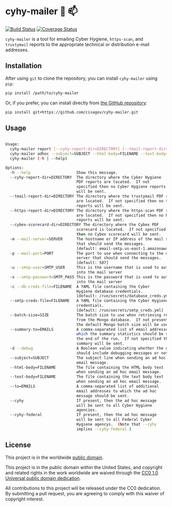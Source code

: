 # cyhy-mailer :postal_horn: :mailbox: #

[![Build Status](https://travis-ci.com/cisagov/cyhy-mailer.svg?branch=develop)](https://travis-ci.com/cisagov/cyhy-mailer)
[![Coverage Status](https://coveralls.io/repos/github/cisagov/cyhy-mailer/badge.svg?branch=develop)](https://coveralls.io/github/cisagov/cyhy-mailer?branch=develop)

`cyhy-mailer` is a tool for emailing Cyber Hygiene, `https-scan`, and
`trustymail` reports to the appropriate technical or distribution
e-mail addresses.

## Installation ##

After using `git` to clone the repository, you can install
`cyhy-mailer` using `pip`:
```bash
pip install /path/to/cyhy-mailer
```

Or, if you prefer, you can install directly from
[the GitHub repository](https://github.com/cisagov/cyhy-mailer):
```bash
pip install git+https://github.com/cisagov/cyhy-mailer.git
```

## Usage ##

```bash

Usage:
  cyhy-mailer report [--cyhy-report-dir=DIRECTORY] [--tmail-report-dir=DIRECTORY] [--https-report-dir=DIRECTORY] [--cybex-scorecard-dir=DIRECTORY] [--mail-server=SERVER] [--mail-port=PORT] [--smtp-user=SMTP_USER] [--smtp-password=SMTP_PASS] [--db-creds-file=FILENAME] [--smtp-creds-file=FILENAME] [--batch-size=SIZE] [--summary-to=EMAILS] [--debug]
  cyhy-mailer adhoc --subject=SUBJECT --html-body=FILENAME --text-body=FILENAME [--to=EMAILS] [--cyhy] [--cyhy-federal] [--mail-server=SERVER] [--mail-port=PORT] [--smtp-user=SMTP_USER] [--smtp-password=SMTP_PASS] [--db-creds-file=FILENAME] [--smtp-creds-file=FILENAME] [--batch-size=SIZE] [--summary-to=EMAILS] [--debug]
  cyhy-mailer (-h | --help)

Options:
  -h --help                    Show this message.
  --cyhy-report-dir=DIRECTORY  The directory where the Cyber Hygiene
                               PDF reports are located.  If not
                               specified then no Cyber Hygiene reports
                               will be sent.
  --tmail-report-dir=DIRECTORY The directory where the trustymail PDF reports
                               are located.  If not specified then no trustymail
                               reports will be sent.
  --https-report-dir=DIRECTORY The directory where the https-scan PDF reports
                               are located.  If not specified then no https-scan
                               reports will be sent.
  --cybex-scorecard-dir=DIRECTORY The directory where the Cybex PDF
                               scorecard is located.  If not specified
                               then no Cybex scorecard will be sent.
  -m --mail-server=SERVER      The hostname or IP address of the mail server
                               that should send the messages.
                               [default: email-smtp.us-east-1.amazonaws.com]
  -p --mail-port=PORT          The port to use when connecting to the mail
                               server that should send the messages.
                               [default: 587]
  -u --smtp-user=SMTP_USER     This is the username that is used to authenticate
                               into the mail server
  -x --smtp-password=SMTP_PASS This is the password that is used to authenticate
                               into the mail server
  -c --db-creds-file=FILENAME  A YAML file containing the Cyber
                               Hygiene database credentials.
                               [default: /run/secrets/database_creds.yml]
  --smtp-creds-file=FILENAME   A YAML file containing the Cyber Hygiene SMTP
                               credentials.
                               [default: /run/secrets/smtp_creds.yml]
  --batch-size=SIZE            The batch size to use when retrieving results
                               from the Mongo database.  If not present then
                               the default Mongo batch size will be used.
  --summary-to=EMAILS          A comma-separated list of email addresses to
                               which the summary statistics should be sent at
                               the end of the run.  If not specified then no
                               summary will be sent.
  -d --debug                   A Boolean value indicating whether the output
                               should include debugging messages or not.
  --subject=SUBJECT            The subject line when sending an ad hoc
                               email message.
  --html-body=FILENAME         The file containing the HTML body text
                               when sending an ad hoc email message.
  --text-body=FILENAME         The file containing the text body text
                               when sending an ad hoc email message.
  --to=EMAILS                  A comma-separated list of additional
                               email addresses to which the ad hoc
                               message should be sent.
  --cyhy                       If present, then the ad hoc message
                               will be sent to all Cyber Hygiene
                               agencies.
  --cyhy-federal               If present, then the ad hoc message
                               will be sent to all Federal Cyber
                               Hygiene agencys.  (Note that --cyhy
                               implies --cyhy-federal.)
```

## License ##

This project is in the worldwide [public domain](LICENSE.md).

This project is in the public domain within the United States, and
copyright and related rights in the work worldwide are waived through
the [CC0 1.0 Universal public domain
dedication](https://creativecommons.org/publicdomain/zero/1.0/).

All contributions to this project will be released under the CC0
dedication. By submitting a pull request, you are agreeing to comply
with this waiver of copyright interest.
